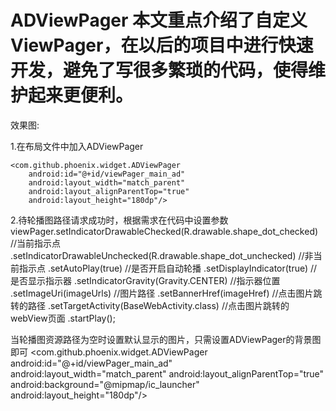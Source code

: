 # ADViewPager 本文重点介绍了自定义ViewPager，在以后的项目中进行快速开发，避免了写很多繁琐的代码，使得维护起来更便利。
效果图:



1.在布局文件中加入ADViewPager
<?xml version="1.0" encoding="utf-8"?>
<RelativeLayout
    xmlns:android="http://schemas.android.com/apk/res/android"
    xmlns:tools="http://schemas.android.com/tools"
    android:layout_width="match_parent"
    android:layout_height="match_parent"
    tools:context="com.github.phoenix.activitiy.MainActivity">

    <com.github.phoenix.widget.ADViewPager
        android:id="@+id/viewPager_main_ad"
        android:layout_width="match_parent"
        android:layout_alignParentTop="true"
        android:layout_height="180dp"/>

</RelativeLayout>

2.待轮播图路径请求成功时，根据需求在代码中设置参数
viewPager.setIndicatorDrawableChecked(R.drawable.shape_dot_checked) //当前指示点
                .setIndicatorDrawableUnchecked(R.drawable.shape_dot_unchecked) //非当前指示点
                .setAutoPlay(true) //是否开启自动轮播
                .setDisplayIndicator(true) //是否显示指示器
                .setIndicatorGravity(Gravity.CENTER) //指示器位置
                .setImageUri(imageUrls)  //图片路径
                .setBannerHref(imageHref)  //点击图片跳转的路径
                .setTargetActivity(BaseWebActivity.class)  //点击图片跳转的webView页面
                .startPlay();
                
当轮播图资源路径为空时设置默认显示的图片，只需设置ADViewPager的背景图即可
<com.github.phoenix.widget.ADViewPager
        android:id="@+id/viewPager_main_ad"
        android:layout_width="match_parent"
        android:layout_alignParentTop="true"
        android:background="@mipmap/ic_launcher"
        android:layout_height="180dp"/>
